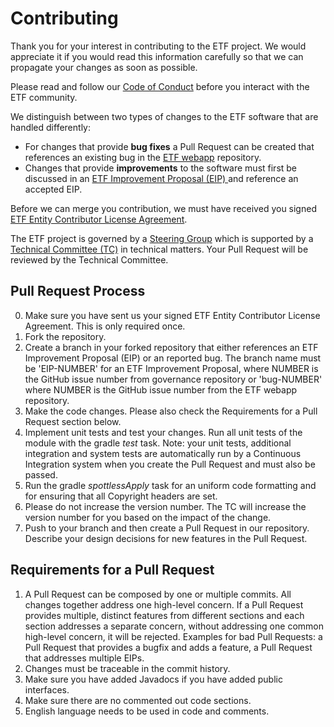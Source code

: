 # Contributing

Thank you for your interest in contributing to the ETF project. We would
appreciate it if you would read this information carefully so that we can
propagate your changes as soon as possible.

Please read and follow our
[Code of Conduct](https://github.com/guadaltel/governance/blob/8791bedab49372132c2814b95837b4401bfaee5e/CODE_OF_CONDUCT.adoc)
before you interact with the ETF community.

We distinguish between two types of changes to the ETF software
that are handled differently:
- For changes that provide __bug fixes__ a Pull Request can be created
  that references an existing bug in the
  [ETF webapp](https://github.com/etf-validator/etf-webapp/issues)
  repository.
- Changes that provide __improvements__ to the software must first be
  discussed in an
  [ETF Improvement Proposal (EIP) ](https://github.com/etf-validator/governance/issues/new?template=etf-improvement-proposal--eip-.md)
  and reference an accepted EIP.

Before we can merge you contribution, we must have received you signed
[ETF Entity Contributor License Agreement](https://github.com/etf-validator/governance/blob/c776741d4b1548a7019f55e8873be5c4c1b572c1/CLA/Entity.md).

The ETF project is governed by a
[Steering Group](https://github.com/etf-validator/governance/blob/master/TOR/Steering_Group.adoc)
which is supported by a
[Technical Committee (TC)](https://github.com/etf-validator/governance/blob/master/TOR/Technical_Committee.adoc)
in technical matters. Your Pull Request will be reviewed by the Technical
Committee.

## Pull Request Process

0. Make sure you have sent us your signed ETF Entity Contributor License Agreement.
   This is only required once.
1. Fork the repository.
2. Create a branch in your forked repository that either references an
   ETF Improvement Proposal (EIP) or an reported bug. The branch name must
   be 'EIP-NUMBER' for an ETF Improvement Proposal, where NUMBER is the
   GitHub issue number from governance repository or 'bug-NUMBER' where
   NUMBER is the GitHub issue number from the ETF webapp repository.
3. Make the code changes. Please also check the Requirements for a Pull Request
   section below.
4. Implement unit tests and test your changes.
   Run all unit tests of the module with the gradle _test_ task.
   Note: your unit tests, additional integration and system tests are
   automatically run by a Continuous Integration system when you create
   the Pull Request and must also be passed.
5. Run the gradle _spottlessApply_ task for an uniform code formatting and for
   ensuring that all Copyright headers are set.
5. Please do not increase the version number. The TC will increase the version
   number for you based on the impact of the change.
7. Push to your branch and then create a Pull Request in our repository.
   Describe your design decisions for new features in the Pull Request.

## Requirements for a Pull Request

1. A Pull Request can be composed by one or multiple commits. All changes
   together address one high-level concern. If a Pull Request provides multiple,
   distinct features from different sections and each section addresses a
   separate concern, without addressing one common high-level concern, it
   will be rejected. Examples for bad Pull Requests: a Pull Request that
   provides a bugfix and adds a feature, a Pull Request that addresses
   multiple EIPs.
2. Changes must be traceable in the commit history.
2. Make sure you have added Javadocs if you have added public interfaces.
3. Make sure there are no commented out code sections.
4. English language needs to be used in code and comments.
